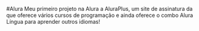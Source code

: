 #Alura
Meu primeiro projeto na Alura a AluraPlus, um site de assinatura da que oferece vários cursos de programação e ainda oferece o combo Alura Língua para aprender outros idiomas!

